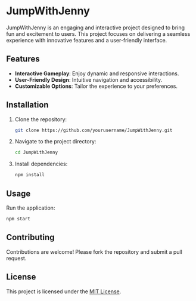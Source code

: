 # JumpWithJenny

JumpWithJenny is an engaging and interactive project designed to bring fun and excitement to users. This project focuses on delivering a seamless experience with innovative features and a user-friendly interface.

## Features
- **Interactive Gameplay**: Enjoy dynamic and responsive interactions.
- **User-Friendly Design**: Intuitive navigation and accessibility.
- **Customizable Options**: Tailor the experience to your preferences.

## Installation
1. Clone the repository:
    ```bash
    git clone https://github.com/yourusername/JumpWithJenny.git
    ```
2. Navigate to the project directory:
    ```bash
    cd JumpWithJenny
    ```
3. Install dependencies:
    ```bash
    npm install
    ```

## Usage
Run the application:
```bash
npm start
```

## Contributing
Contributions are welcome! Please fork the repository and submit a pull request.

## License
This project is licensed under the [MIT License](LICENSE).
